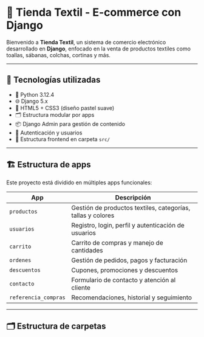 # 🧵 Tienda Textil - E-commerce con Django

Bienvenido a **Tienda Textil**, un sistema de comercio electrónico desarrollado en **Django**, enfocado en la venta de productos textiles como toallas, sábanas, colchas, cortinas y más.

---

## 🚀 Tecnologías utilizadas

- 🐍 Python 3.12.4  
- 🌐 Django 5.x  
- 💅 HTML5 + CSS3 (diseño pastel suave)  
- 🗂 Estructura modular por apps  
- 📦 Django Admin para gestión de contenido  
- 🔐 Autenticación y usuarios  
- 📁 Estructura frontend en carpeta `src/`

---

## 🏗 Estructura de apps

Este proyecto está dividido en múltiples apps funcionales:

| App                | Descripción                                             |
|---------------------|---------------------------------------------------------|
| `productos`         | Gestión de productos textiles, categorías, tallas y colores |
| `usuarios`          | Registro, login, perfil y autenticación de usuarios    |
| `carrito`           | Carrito de compras y manejo de cantidades              |
| `ordenes`           | Gestión de pedidos, pagos y facturación                |
| `descuentos`        | Cupones, promociones y descuentos                      |
| `contacto`          | Formulario de contacto y atención al cliente           |
| `referencia_compras`| Recomendaciones, historial y seguimiento               |

---

## 🗂 Estructura de carpetas

